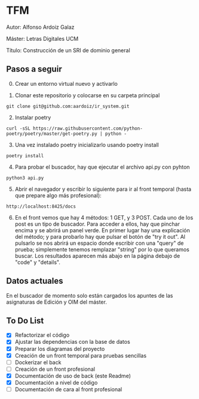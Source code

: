 # TFM
Autor: Alfonso Ardoiz Galaz

Máster: Letras Digitales UCM

Título: Construcción de un SRI de dominio general

## Pasos a seguir
0. Crear un entorno virtual nuevo y activarlo

1. Clonar este repositorio y colocarse en su carpeta principal
```
git clone git@github.com:aardoiz/ir_system.git
```

2. Instalar poetry
```
curl -sSL https://raw.githubusercontent.com/python-poetry/poetry/master/get-poetry.py | python -
```

3. Una vez instalado poetry inicializarlo usando poetry install
```
poetry install
```

4. Para probar el buscador, hay que ejecutar el archivo api.py con pyhton
```
python3 api.py
```

5. Abrir el navegador y escribir lo siguiente para ir al front temporal (hasta que prepare algo más profesional):
```
http://localhost:8425/docs
```

6. En el front vemos que hay 4 métodos: 1 GET, y 3 POST. Cada uno de los post es un tipo de buscador. Para acceder a ellos, hay que pinchar encima y se abrirá un panel verde. En primer lugar hay una explicación del método; y para probarlo hay que pulsar el botón de "try it out".
Al pulsarlo se nos abrirá un espacio donde escribir con una "query" de prueba; simplemente tenemos remplazar "string" por lo que queramos buscar. Los resultados aparecen más abajo en la página debajo de "code" y "details".

## Datos actuales
En el buscador de momento solo están cargados los apuntes de las asignaturas de Edición y OIM del máster.


## To Do List

- [x] Refactorizar el código
- [x] Ajustar las dependencias con la base de datos
- [x] Preparar los diagramas del proyecto
- [x] Creación de un front temporal para pruebas sencillas
- [ ] Dockerizar el back
- [ ] Creación de un front profesional
- [x] Documentación de uso de back (este Readme)
- [x] Documentación a nivel de código
- [ ] Documentación de cara al front profesional
